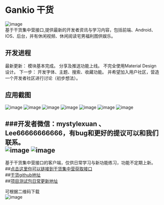 Gankio 干货
===================================
![image](https://github.com/MIFind/Gankio/blob/master/Image/ic_launcher.png)<br />
基于干货集中营接口,提供最新的开发者资讯与学习内容，包括前端、Android、IOS、后台，并有休闲视频、休闲阅读宅男福利图供娱乐。

开发进程
-----------------------------------
最新更新：
    模块基本完成。
    分享及推送功能上线。
    不完全使用Material Design设计。
下一步：
    开发字体、主题、搜索、收藏功能。
    并希望加入用户社区，营造一个开发者社区进行讨论（初步想法）。

应用截图
-----------------------------------
![image](https://github.com/MIFind/Gankio/blob/master/Image/cehua.jpg)
![image](https://github.com/MIFind/Gankio/blob/master/Image/shouye.jpg)
![image](https://github.com/MIFind/Gankio/blob/master/Image/shezhi.jpg)
![image](https://github.com/MIFind/Gankio/blob/master/Image/tuisong.jpg)
![image](https://github.com/MIFind/Gankio/blob/master/Image/web.jpg)
![image](https://github.com/MIFind/Gankio/blob/master/Image/yuedu.jpg)
![image](https://github.com/MIFind/Gankio/blob/master/Image/gengxin.jpg)

###开发者微信：mystylexuan 、 Lee66666666666，有bug和更好的提议可以和我们联系。<br />
![image](https://github.com/MIFind/Gankio/blob/master/Image/mywx.jpg)
![image](https://github.com/MIFind/Gankio/blob/master/Image/lhwx.jpg)
-------------------------
基于干货集中营接口的客户端，仅供日常学习与新功能练习，功能不定期上新。<br />
##[点击这里你可以链接到干货集中营获取接口](http://gank.io)<br />
##[干货github地址](https://github.com/MIFind/Gankio)<br />
##[项目测试包日常更新地址](http://fir.im/7qjd)<br />

可根据二维码下载<br />
![image](https://github.com/MIFind/Gankio/blob/master/Image/fir1.jpg)
